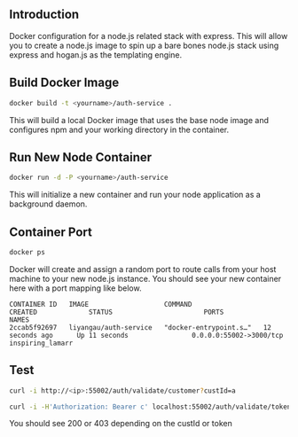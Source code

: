 ## Introduction

Docker configuration for a node.js related stack with express. This will allow you to create a node.js image to spin up a bare bones node.js stack using express and hogan.js as the templating engine.

## Build Docker Image

```bash
docker build -t <yourname>/auth-service .
```
This will build a local Docker image that uses the base node image and configures npm and your working directory in the container.

## Run New Node Container

```bash
docker run -d -P <yourname>/auth-service
```

This will initialize a new container and run your node application as a background daemon.

## Container Port

```bash
docker ps
```
Docker will create and assign a random port to route calls from your host machine to your new node.js instance. You should see your new container here with a port mapping like below.

```text
CONTAINER ID   IMAGE                   COMMAND                  CREATED             STATUS                       PORTS                     NAMES
2ccab5f92697   liyangau/auth-service   "docker-entrypoint.s…"   12 seconds ago      Up 11 seconds                0.0.0.0:55002->3000/tcp   inspiring_lamarr
```
## Test
```bash
curl -i http://<ip>:55002/auth/validate/customer?custId=a
```
```bash
curl -i -H'Authorization: Bearer c' localhost:55002/auth/validate/token
```

You should see 200 or 403 depending on the custId or token

